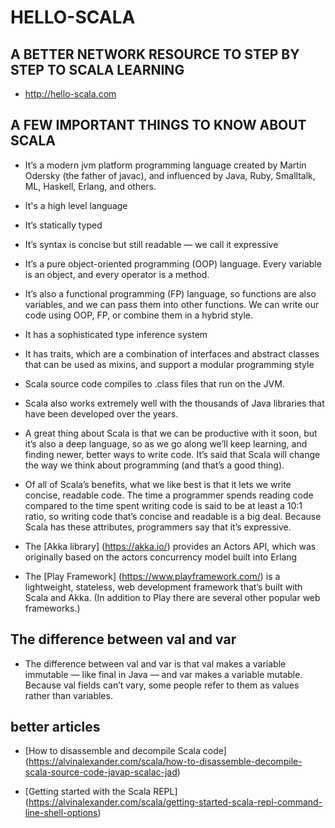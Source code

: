 # HELLO-SCALA

## A BETTER NETWORK RESOURCE TO STEP BY STEP TO SCALA LEARNING 

* http://hello-scala.com

##  A FEW IMPORTANT THINGS TO KNOW ABOUT SCALA

* It’s a modern jvm platform programming language created by Martin Odersky (the father of javac), and influenced by Java, Ruby, Smalltalk, ML, Haskell, Erlang, and others.

* It's a high level language

* It’s statically typed

* It’s syntax is concise but still readable — we call it expressive

* It’s a pure object-oriented programming (OOP) language. Every variable is an object, and every operator is a method.

* It’s also a functional programming (FP) language, so functions are also variables, and we can pass them into other functions. We can write our code using OOP, FP, or combine them in a hybrid style.

* It has a sophisticated type inference system

* It has traits, which are a combination of interfaces and abstract classes that can be used as mixins, and support a modular programming style

* Scala source code compiles to .class files that run on the JVM.

* Scala also works extremely well with the thousands of Java libraries that have been developed over the years.

* A great thing about Scala is that we can be productive with it soon, but it’s also a deep language, so as we go along we’ll keep learning, and finding newer, better ways to write code. It’s said that Scala will change the way we think about programming (and that’s a good thing).

* Of all of Scala’s benefits, what we like best is that it lets we write concise, readable code. The time a programmer spends reading code compared to the time spent writing code is said to be at least a 10:1 ratio, so writing code that’s concise and readable is a big deal. Because Scala has these attributes, programmers say that it’s expressive.

* The [Akka library] (https://akka.io/) provides an Actors API, which was originally based on the actors concurrency model built into Erlang

* The [Play Framework] (https://www.playframework.com/) is a lightweight, stateless, web development framework that’s built with Scala and Akka. (In addition to Play there are several other popular web frameworks.)


## The difference between val and var

* The difference between val and var is that val makes a variable immutable — like final in Java — and var makes a variable mutable. Because val fields can’t vary, some people refer to them as values rather than variables.

## better articles

* [How to disassemble and decompile Scala code] (https://alvinalexander.com/scala/how-to-disassemble-decompile-scala-source-code-javap-scalac-jad)

* [Getting started with the Scala REPL] (https://alvinalexander.com/scala/getting-started-scala-repl-command-line-shell-options)